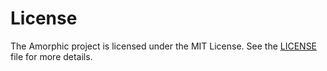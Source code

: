 # License

The Amorphic project is licensed under the MIT License. See the [LICENSE](../LICENSE) file for more details.
